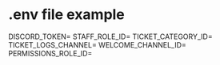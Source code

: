 # .env file example

DISCORD_TOKEN=
STAFF_ROLE_ID=
TICKET_CATEGORY_ID=
TICKET_LOGS_CHANNEL=
WELCOME_CHANNEL_ID=
PERMISSIONS_ROLE_ID=